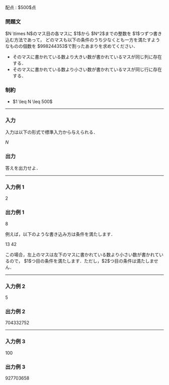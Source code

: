 
<div>

<span>

<span>

<p>
配点 : $500$点
</p>

<div>

<section>

### **問題文**

<p>
$N \times N$のマス目の各マスに $1$から $N^2$までの整数を $1$つずつ書き込む方法であって，
どのマスも以下の条件のうち少なくとも一方を満たすようなものの個数を $998244353$で割ったあまりを求めてください．
</p>

<ul>

<li>
そのマスに書かれている数より大きい数が書かれているマスが同じ列に存在する．
</li>

<li>
そのマスに書かれている数より小さい数が書かれているマスが同じ行に存在する．
</li>

</ul>

</section>

</div>

<div>

<section>

### **制約**

<ul>

<li>
$1 \leq N \leq 500$
</li>

</ul>

</section>

</div>

---

<div>

<div>

<section>

### **入力**

<p>
入力は以下の形式で標準入力から与えられる．
</p>

<div>

$N$
</div>

</section>

</div>

<div>

<section>

### **出力**

<p>
答えを出力せよ．
</p>

</section>

</div>

</div>

---

<div>

<section>

### **入力例 1**

<div>

2

</div>

</section>

</div>

<div>

<section>

### **出力例 1**

<div>

8

</div>

<p>
例えば，以下のような書き込み方は条件を満たします．
</p>

<div>

13
42

</div>

<p>
この場合，左上のマスは左下のマスに書かれている数より小さい数が書かれているので，
$1$つ目の条件を満たします．ただし，$2$つ目の条件は満たしません．
</p>

</section>

</div>

---

<div>

<section>

### **入力例 2**

<div>

5

</div>

</section>

</div>

<div>

<section>

### **出力例 2**

<div>

704332752

</div>

</section>

</div>

---

<div>

<section>

### **入力例 3**

<div>

100

</div>

</section>

</div>

<div>

<section>

### **出力例 3**

<div>

927703658

</div>

</section>

</div>

</span>

</span>

</div>
